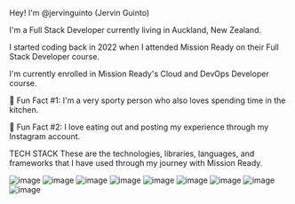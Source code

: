 Hey! I'm @jervinguinto (Jervin Guinto)

I'm a Full Stack Developer currently living in Auckland, New Zealand.

I started coding back in 2022 when I attended Mission Ready on their Full Stack Developer course.

I'm currently enrolled in Mission Ready's Cloud and DevOps Developer course.


🏀 Fun Fact #1: I'm a very sporty person who also loves spending time in the kitchen.

🥘 Fun Fact #2: I love eating out and posting my experience through my Instagram account.


TECH STACK
These are the technologies, libraries, languages, and frameworks that I have used through my journey with Mission Ready.

![image](https://user-images.githubusercontent.com/111819772/214542132-c4cb7311-d563-42b9-8714-76ba1d2420dd.png)
![image](https://user-images.githubusercontent.com/111819772/214540637-671b64b2-2334-4181-b5c0-90fae41781c1.png)
![image](https://user-images.githubusercontent.com/111819772/214542153-396c0320-0e0f-4e7b-a52d-ab7de65d1e3c.png)
![image](https://user-images.githubusercontent.com/111819772/214542169-5ef3b037-6aef-49f8-90a5-55a66053cae6.png)
![image](https://user-images.githubusercontent.com/111819772/214542223-8ce22e96-a039-4fd8-95f6-0a01bcb5220f.png)
![image](https://user-images.githubusercontent.com/111819772/214542246-4a5392ef-ee65-490d-8e98-99b5157b0d61.png)
![image](https://user-images.githubusercontent.com/111819772/214542273-19447121-29e5-4796-a621-59dce5c5cd01.png)
![image](https://user-images.githubusercontent.com/111819772/214542289-0e452545-a1f9-4d67-8c1e-5454c11c74ce.png)
![image](https://user-images.githubusercontent.com/111819772/214542301-dba90829-43cb-4f85-88dc-5f8e2e288105.png)
